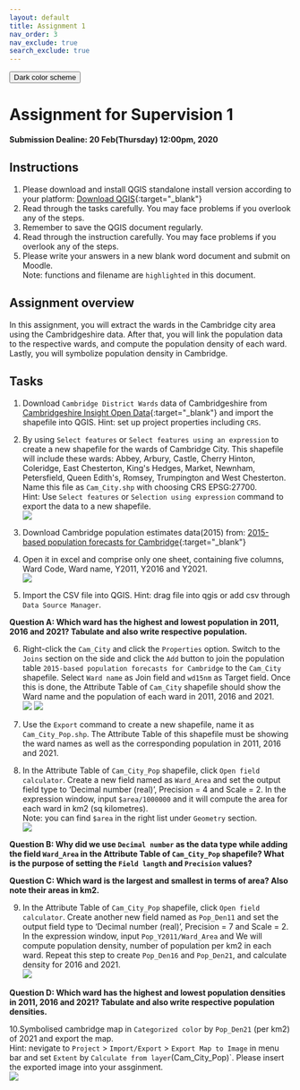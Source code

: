 ```yaml
---
layout: default
title: Assignment 1
nav_order: 3
nav_exclude: true
search_exclude: true
---
```


<button class="btn js-toggle-dark-mode">Dark color scheme</button>

<script type="text/javascript" src="{{ "/assets/js/dark-mode-preview.js" | absolute_url }}"></script>

# Assignment for Supervision 1

**Submission Dealine: 20 Feb(Thursday) 12:00pm, 2020**

## Instructions

1. Please download and install QGIS standalone install version according to your platform: [Download QGIS](https://qgis.org/en/site/forusers/download.html){:target="\_blank"}
2. Read through the tasks carefully. You may face problems if you overlook any of the steps.
3. Remember to save the QGIS document regularly.
4. Read through the instruction carefully. You may face problems if you overlook any of the steps.
5. Please write your answers in a new blank word document and submit on Moodle. <br>
   Note: functions and filename are `highlighted` in this document.

## Assignment overview

In this assignment, you will extract the wards in the Cambridge city area using the Cambridgeshire data. After that, you will link the population data to the respective wards, and compute the population density of each ward. Lastly, you will symbolize population density in Cambridge.

## Tasks

1. Download `Cambridge District Wards` data of Cambridgeshire from [Cambridgeshire Insight Open Data](https://data.cambridgeshireinsight.org.uk/dataset/wardselectoral-divisions/resource/a5da0436-1142-48a9-8d82-d070fae138aa){:target="\_blank"} and import the shapefile into QGIS.
   Hint: set up project properties including `CRS`.

2. By using `Select features` or `Select features using an expression` to create a new shapefile for the wards of Cambridge City. This shapefile will include these wards: Abbey, Arbury, Castle, Cherry Hinton, Coleridge, East Chesterton, King's Hedges, Market, Newnham, Petersfield, Queen Edith's, Romsey, Trumpington and West Chesterton. Name this file as `Cam_City.shp` with choosing CRS EPSG:27700.<br>
   Hint: Use `Select features` or `Selection using expression` command to export the data to a new shapefile.<br>
   ![](statics/Assignment1_cambridge.png)

3. Download Cambridge population estimates data(2015) from: [2015-based population forecasts for Cambridge](https://data.cambridgeshireinsight.org.uk/dataset/2015-based-population-and-dwelling-stock-forecasts-cambridgeshire-and-peterborough-0){:target="\_blank"}

4. Open it in excel and comprise only one sheet, containing five columns, Ward Code, Ward name, Y2011, Y2016 and Y2021.<br>
   ![](statics/Assignment1_pop.png)

5. Import the CSV file into QGIS.
   Hint: drag file into qgis or add csv through `Data Source Manager`.

**Question A: Which ward has the highest and lowest population in 2011, 2016 and 2021? Tabulate and also write respective population.**

6. Right-click the `Cam_City` and click the `Properties` option. Switch to the `Joins` section on the side and click the `Add` button to join the population table `2015-based population forecasts for Cambridge` to the `Cam_City` shapefile. Select `Ward name` as Join field and `wd15nm` as Target field. Once this is done, the Attribute Table of `Cam_City` shapefile should show the Ward name and the population of each ward in 2011, 2016 and 2021.<br>
   ![](statics/Assignment1_join.png)
   ![](statics/Assignment1_joined.png)

7. Use the `Export` command to create a new shapefile, name it as `Cam_City_Pop.shp`. The Attribute Table of this shapefile must be showing the ward names as well as the corresponding population in 2011, 2016 and 2021.<br>

8. In the Attribute Table of `Cam_City_Pop` shapefile, click `Open field calculator`. Create a new field named as `Ward_Area` and set the output field type to ‘Decimal number (real)’, Precision = 4 and Scale = 2. In the expression window, input `$area/1000000` and it will compute the area for each ward in km2 (sq kilometres).<br>
   Note: you can find `$area` in the right list under `Geometry` section. <br>
   ![](statics/Assignment1_area.png)

**Question B: Why did we use `Decimal number` as the data type while adding the field `Ward_Area` in the Attribute Table of `Cam_City_Pop` shapefile? What is the purpose of setting the `Field langth` and `Precision` values?**

**Question C: Which ward is the largest and smallest in terms of area? Also note their areas in km2.**

9. In the Attribute Table of `Cam_City_Pop` shapefile, click `Open field calculator`. Create another new field named as `Pop_Den11` and set the output field type to ‘Decimal number (real)’, Precision = 7 and Scale = 2. In the expression window, input `Pop_Y2011/Ward_Area` and We will compute population density, number of population per km2 in each ward. Repeat this step to create `Pop_Den16` and `Pop_Den21`, and calculate density for 2016 and 2021.<br>
   ![](statics/Assignment1_density.png)

**Question D: Which ward has the highest and lowest population densities in 2011, 2016 and 2021? Tabulate and also write respective population densities.**

10.Symbolised cambridge map in `Categorized color` by `Pop_Den21` (per km2) of 2021 and export the map.<br>
Hint: nevigate to `Project` > `Import/Export` > `Export Map to Image` in menu bar and set `Extent` by `Calculate from layer`(Cam_City_Pop)`. Please insert the exported image into your assginment.<br>
![](statics/Assignment1_final.png)
